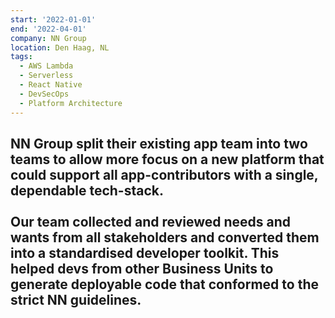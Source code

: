 ```yaml
---
start: '2022-01-01'
end: '2022-04-01'
company: NN Group
location: Den Haag, NL
tags:
  - AWS Lambda
  - Serverless
  - React Native
  - DevSecOps
  - Platform Architecture
---
```

NN Group split their existing app team into two teams to allow more focus on a new platform that could support all app-contributors with a single, dependable tech-stack.<br><br>Our team collected and reviewed needs and wants from all stakeholders and converted them into a standardised developer toolkit. This helped devs from other Business Units to generate deployable code that conformed to the strict NN guidelines.
---